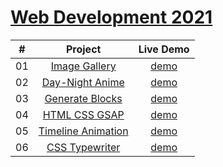 # [Web Development 2021](https://astrogeek77.github.io/Web_Dev_2021/)

|  #  |            Project             | Live Demo |
| :-: | :----------------------------: | :-------: |
| 01  |       [Image Gallery](https://github.com/Astrogeek77/Web_Dev_2021/tree/main/Image%20Gallery)       | [demo](https://astrogeek77.github.io/Web_Dev_2021/Image%20Gallery/)
| 02  |       [Day-Night Anime](https://github.com/Astrogeek77/Web_Dev_2021/tree/main/Day%20Night%20Animation)       | [demo](https://astrogeek77.github.io/Web_Dev_2021/Day%20Night%20Animation/)
| 03  |       [Generate Blocks](https://github.com/Astrogeek77/Web_Dev_2021/tree/main/Generate%20Blocks)       | [demo](https://astrogeek77.github.io/Web_Dev_2021/Generate%20Blocks/)
| 04  |       [HTML CSS GSAP](https://github.com/Astrogeek77/Web_Dev_2021/tree/main/CSS%20GSAP)       | [demo](https://astrogeek77.github.io/Web_Dev_2021/CSS%20GSAP/)
| 05  |       [Timeline Animation](https://github.com/Astrogeek77/Web_Dev_2021/tree/main/Timeline%20Animation)       | [demo](https://astrogeek77.github.io/Web_Dev_2021/Timeline%20Animation/)
| 06  |       [CSS Typewriter](https://github.com/Astrogeek77/Web_Dev_2021/tree/main/CSS%20Typewriter)       | [demo](https://astrogeek77.github.io/Web_Dev_2021/CSS%20Typewriter/)
